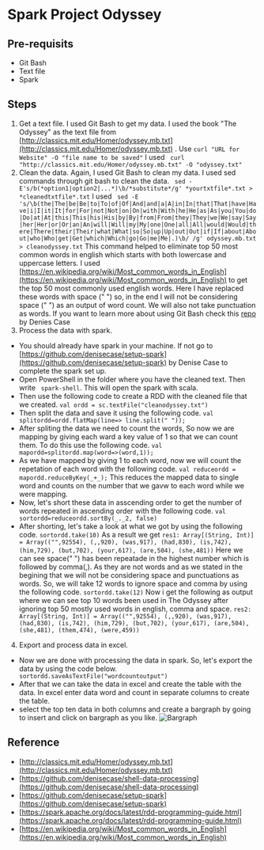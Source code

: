 


# Spark Project Odyssey

## Pre-requisits
- Git Bash
- Text file
- Spark
## Steps
1. Get a text file.
I used Git Bash to get my data. I used the book "The Odyssey" as the text file from [http://classics.mit.edu/Homer/odyssey.mb.txt](http://classics.mit.edu/Homer/odyssey.mb.txt) . Use ```curl "URL for Website" -O "file name to be saved"``` I used ``` curl "http://classics.mit.edu/Homer/odyssey.mb.txt" -O "odyssey.txt"```
2. Clean the data. 
Again, I used Git Bash to clean my data. I used sed commands through git bash to clean the data. ``` sed -E's/b(*option1|option2|...*)\b/*substitute*/g' *yourtxtfile*.txt > *cleanedtxtfile*.txt```
I used
	``` sed -E 's/\b(the|The|be|Be|to|To|of|Of|And|and|a|A|in|In|that|That|have|Have|i|I|it|It|for|For|not|Not|on|On|with|With|he|He|as|As|you|You|do|Do|at|At|this|This|his|His|by|By|from|From|they|They|we|We|say|Say|her|Her|or|Or|an|An|will|Will|my|My|one|One|all|All|would|Would|there|There|their|Their|what|What|so|So|up|Up|out|Out|if|If|about|About|who|Who|get|Get|which|Which|go|Go|me|Me|.)\b/ /g' odyssey.mb.txt > cleanodyssey.txt```
This command helped to eliminate top 50 most common words in english which starts with both lowercase and uppercase letters. I used [https://en.wikipedia.org/wiki/Most_common_words_in_English](https://en.wikipedia.org/wiki/Most_common_words_in_English)  to get the top 50 most commonly used english words. 
Here I have replaced these words with space (" ") so, in the end I will not be considering space (" ") as an output of word count. We will also not take punctuation as words.
If you want to learn more about using Git Bash check this [repo](https://github.com/denisecase/shell-data-processing) by Denies Case
3. Process the data with spark.
-  You should already have spark in your machine. If not go to [https://github.com/denisecase/setup-spark](https://github.com/denisecase/setup-spark) by Denise Case to complete the spark set up.
- Open PowerShell in the folder where you have the cleaned text. Then write ``` spark-shell```. This will open the spark with scala.
- Then use the following code to create a RDD  with the cleaned file that we created.
```val ordd = sc.textFile("cleanodyssey.txt")``` 
- Then split the data and save it using the following code.
```val splitordd=ordd.flatMap(line=> line.split(" "));```
- After spliting the data we need to count the words, So now we are mapping by giving each ward a key value of 1 so that we can count them. To do this use the following code.
```val mapordd=splitordd.map(word=>(word,1));```
- As we have mapped by giving 1 to each word, now we will count the repetation of each word with the following code.
```val reduceordd = mapordd.reduceByKey(_+_);```
This reduces the mapped data to single word and counts on the number that we gavw to each word while we were mapping.
- Now, let's short these data in asscending order to get the number of words repeated in ascending order with the following code.
```val sortordd=reduceordd.sortBy(_._2, false)```
- After shorting, let's take a look at what we got by using the following code.
```sortordd.take(10)```
As a result we get
```res1: Array[(String, Int)] = Array(("",92554), (,,920), (was,917), (had,830), (is,742), (him,729), (but,702), (your,617), (are,504), (she,481))```
Here we can see space(" ") has been repeatade in the highest number which is followed by comma(,). As they are not words and as we stated in the begining that we will not be considering space and punctuations as words. So, we will take 12 words to ignore space and comma by using the following code.
```sortordd.take(12)```
Now i get the following as output where we can see top 10 words been used in The Odyssey after ignoring top 50 mostly used words in english, comma and space.
```res2: Array[(String, Int)] = Array(("",92554), (,,920), (was,917), (had,830), (is,742), (him,729), (but,702), (your,617), (are,504), (she,481), (them,474), (were,459))```
4. Export and process data in excel.
- Now we are done with processing the data in spark. So, let's export the data by using the code below.
``` sortordd.saveAsTextFile("wordcountoutput")```
- After that we can take the data in excel and create the table with the data. In excel enter data word and count in separate columns to create the table.
- select the top ten data in both columns and create a bargraph by going to insert and click on bargraph as you like.
![Bargraph](https://github.com/susanmaharjan/spark-project-odyssey/blob/main/Screenshot%20(45).png)

## Reference
- [http://classics.mit.edu/Homer/odyssey.mb.txt](http://classics.mit.edu/Homer/odyssey.mb.txt)
- [https://github.com/denisecase/shell-data-processing](https://github.com/denisecase/shell-data-processing)
- [https://github.com/denisecase/setup-spark](https://github.com/denisecase/setup-spark)
- [https://spark.apache.org/docs/latest/rdd-programming-guide.html](https://spark.apache.org/docs/latest/rdd-programming-guide.html)
- [https://en.wikipedia.org/wiki/Most_common_words_in_English](https://en.wikipedia.org/wiki/Most_common_words_in_English)
 
